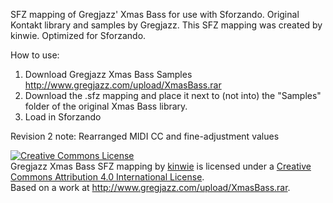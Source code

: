 SFZ mapping of Gregjazz' Xmas Bass for use with Sforzando. 
Original Kontakt library and samples by Gregjazz. This SFZ mapping was created by kinwie. Optimized for Sforzando. 

How to use: 
1. Download Gregjazz Xmas Bass Samples http://www.gregjazz.com/upload/XmasBass.rar 
2. Download the .sfz mapping and place it next to (not into) the "Samples" folder of the  original Xmas Bass library. 
3. Load in Sforzando

Revision 2 note: Rearranged MIDI CC and fine-adjustment values

<a rel="license" href="http://creativecommons.org/licenses/by/4.0/"><img alt="Creative Commons License" style="border-width:0" src="https://i.creativecommons.org/l/by/4.0/88x31.png" /></a><br /><span xmlns:dct="http://purl.org/dc/terms/" href="http://purl.org/dc/dcmitype/Text" property="dct:title" rel="dct:type">Gregjazz Xmas Bass SFZ mapping</span> by <a xmlns:cc="http://creativecommons.org/ns#" href="https://github.com/sfzinstruments" property="cc:attributionName" rel="cc:attributionURL">kinwie</a> is licensed under a <a rel="license" href="http://creativecommons.org/licenses/by/4.0/">Creative Commons Attribution 4.0 International License</a>.<br />Based on a work at <a xmlns:dct="http://purl.org/dc/terms/" href="http://www.gregjazz.com/upload/XmasBass.rar" rel="dct:source">http://www.gregjazz.com/upload/XmasBass.rar</a>.
